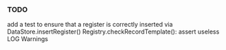 ### TODO

add a test to ensure that a register is correctly inserted via DataStore.insertRegister()
Registry.checkRecordTemplate(): assert useless
LOG
Warnings